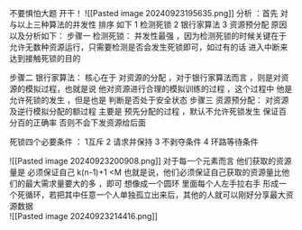 不要惧怕大题 开干！
![[Pasted image 20240923195635.png]]
分析 ：首先 对与以上三种算法的并发性 
排序 如下  1 检测死锁  2 银行家算法 3 资源预分配 
原因以及分析如下：
步骤一 检测死锁：
并发性最强 ，因为检测死锁的时候关键在于允许无数种资源运行，只需要检测是否会发生死锁即可，如过有的话 进入中断来达到接触死锁的目的



步骤二 银行家算法：
核心在于 对资源的分配  ，对于银行家算法而言 ，则是对资源的模拟过程，也就是说 他对资源进行合理的模拟训练的过程 ，这个过程中 他是允许死锁的发生 ，但是也是
判断是否处于安全状态
步骤三 资源预分配：  对资源及逆行模拟分配的额过程 主要是  预先分配的过程 ，默认不允许死锁发生 保证百分百的正确率 否则不会下发资源给后面


死锁四个必要条件 ：
1互斥 2 请求并保持 3 不剥夺条件 4 环路等待条件 

![[Pasted image 20240923200908.png]]
对于每一个元素而言 他们获取的资源量是 必须保证自己 k(n-1)+1 <M   也就是说，他们必须保证自己获取的资源量比他们的最大需求量要大的多 ，即可 想像成一个圆环 里面每个人左手拉右手 形成一个死循环，若把其中任意一个人单独孤立出来后，其他的人就可以刚好分享最大资源数据   
![[Pasted image 20240923214416.png]]
